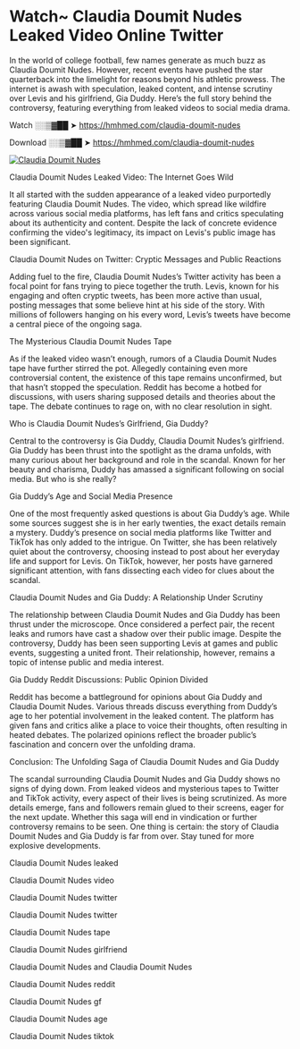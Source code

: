 # Watch~ Claudia Doumit Nudes Leaked Video Online Twitter

In the world of college football, few names generate as much buzz as Claudia Doumit Nudes. However, recent events have pushed the star quarterback into the limelight for reasons beyond his athletic prowess. The internet is awash with speculation, leaked content, and intense scrutiny over Levis and his girlfriend, Gia Duddy. Here’s the full story behind the controversy, featuring everything from leaked videos to social media drama.

Watch ░░▒▓██ ➤ https://hmhmed.com/claudia-doumit-nudes

Download ░░▒▓██ ➤ https://hmhmed.com/claudia-doumit-nudes

[![Claudia Doumit Nudes](https://i.imgur.com/dJHk4Zq.gif)](https://hmhmed.com/claudia-doumit-nudes)

Claudia Doumit Nudes Leaked Video: The Internet Goes Wild

It all started with the sudden appearance of a leaked video purportedly featuring Claudia Doumit Nudes. The video, which spread like wildfire across various social media platforms, has left fans and critics speculating about its authenticity and content. Despite the lack of concrete evidence confirming the video's legitimacy, its impact on Levis's public image has been significant.

Claudia Doumit Nudes on Twitter: Cryptic Messages and Public Reactions

Adding fuel to the fire, Claudia Doumit Nudes’s Twitter activity has been a focal point for fans trying to piece together the truth. Levis, known for his engaging and often cryptic tweets, has been more active than usual, posting messages that some believe hint at his side of the story. With millions of followers hanging on his every word, Levis’s tweets have become a central piece of the ongoing saga.

The Mysterious Claudia Doumit Nudes Tape

As if the leaked video wasn’t enough, rumors of a Claudia Doumit Nudes tape have further stirred the pot. Allegedly containing even more controversial content, the existence of this tape remains unconfirmed, but that hasn’t stopped the speculation. Reddit has become a hotbed for discussions, with users sharing supposed details and theories about the tape. The debate continues to rage on, with no clear resolution in sight.

Who is Claudia Doumit Nudes’s Girlfriend, Gia Duddy?

Central to the controversy is Gia Duddy, Claudia Doumit Nudes’s girlfriend. Gia Duddy has been thrust into the spotlight as the drama unfolds, with many curious about her background and role in the scandal. Known for her beauty and charisma, Duddy has amassed a significant following on social media. But who is she really?

Gia Duddy’s Age and Social Media Presence

One of the most frequently asked questions is about Gia Duddy’s age. While some sources suggest she is in her early twenties, the exact details remain a mystery. Duddy’s presence on social media platforms like Twitter and TikTok has only added to the intrigue. On Twitter, she has been relatively quiet about the controversy, choosing instead to post about her everyday life and support for Levis. On TikTok, however, her posts have garnered significant attention, with fans dissecting each video for clues about the scandal.

Claudia Doumit Nudes and Gia Duddy: A Relationship Under Scrutiny

The relationship between Claudia Doumit Nudes and Gia Duddy has been thrust under the microscope. Once considered a perfect pair, the recent leaks and rumors have cast a shadow over their public image. Despite the controversy, Duddy has been seen supporting Levis at games and public events, suggesting a united front. Their relationship, however, remains a topic of intense public and media interest.

Gia Duddy Reddit Discussions: Public Opinion Divided

Reddit has become a battleground for opinions about Gia Duddy and Claudia Doumit Nudes. Various threads discuss everything from Duddy’s age to her potential involvement in the leaked content. The platform has given fans and critics alike a place to voice their thoughts, often resulting in heated debates. The polarized opinions reflect the broader public’s fascination and concern over the unfolding drama.

Conclusion: The Unfolding Saga of Claudia Doumit Nudes and Gia Duddy

The scandal surrounding Claudia Doumit Nudes and Gia Duddy shows no signs of dying down. From leaked videos and mysterious tapes to Twitter and TikTok activity, every aspect of their lives is being scrutinized. As more details emerge, fans and followers remain glued to their screens, eager for the next update. Whether this saga will end in vindication or further controversy remains to be seen. One thing is certain: the story of Claudia Doumit Nudes and Gia Duddy is far from over. Stay tuned for more explosive developments.

Claudia Doumit Nudes leaked

Claudia Doumit Nudes video

Claudia Doumit Nudes twitter

Claudia Doumit Nudes twitter

Claudia Doumit Nudes tape

Claudia Doumit Nudes girlfriend

Claudia Doumit Nudes and Claudia Doumit Nudes

Claudia Doumit Nudes reddit

Claudia Doumit Nudes gf

Claudia Doumit Nudes age

Claudia Doumit Nudes tiktok